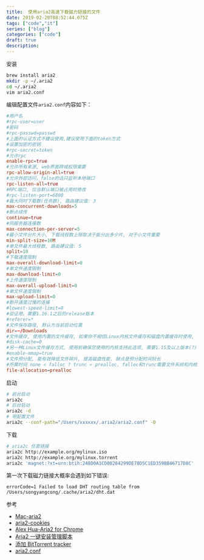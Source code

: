 ```yaml
---
title:  使用aria2高速下载磁力链接的文件
date: 2019-02-20T08:52:44.075Z
tags: ["code","it"]
series: ["blog"]
categories: ["code"]
draft: true
description:
---
```


安装
```bash
brew install aria2
mkdir -p ~/.aria2
cd ~/.aria2
vim aria2.conf
```

编辑配置文件`aria2.conf`内容如下：
```pf.conf
#用户名
#rpc-user=user
#密码
#rpc-passwd=passwd
#上面的认证方式不建议使用,建议使用下面的token方式
#设置加密的密钥
#rpc-secret=token
#允许rpc
enable-rpc=true
#允许所有来源, web界面跨域权限需要
rpc-allow-origin-all=true
#允许外部访问，false的话只监听本地端口
rpc-listen-all=true
#RPC端口, 仅当默认端口被占用时修改
#rpc-listen-port=6800
#最大同时下载数(任务数), 路由建议值: 3
max-concurrent-downloads=5
#断点续传
continue=true
#同服务器连接数
max-connection-per-server=5
#最小文件分片大小, 下载线程数上限取决于能分出多少片, 对于小文件重要
min-split-size=10M
#单文件最大线程数, 路由建议值: 5
split=10
#下载速度限制
max-overall-download-limit=0
#单文件速度限制
max-download-limit=0
#上传速度限制
max-overall-upload-limit=0
#单文件速度限制
max-upload-limit=0
#断开速度过慢的连接
#lowest-speed-limit=0
#验证用，需要1.16.1之后的release版本
#referer=*
#文件保存路径, 默认为当前启动位置
dir=~/Downloads
#文件缓存, 使用内置的文件缓存, 如果你不相信Linux内核文件缓存和磁盘内置缓存时使用, 需要1.16及以上版本
#disk-cache=0
#另一种Linux文件缓存方式, 使用前确保您使用的内核支持此选项, 需要1.15及以上版本(?)
#enable-mmap=true
#文件预分配, 能有效降低文件碎片, 提高磁盘性能. 缺点是预分配时间较长
#所需时间 none < falloc ? trunc « prealloc, falloc和trunc需要文件系统和内核支持
file-allocation=prealloc
```

启动
```bash
# 前台启动
aria2c
# 后台启动
aria2c -d
# 带配置文件
aria2c --conf-path="/Users/xxxxxx/.aria2/aria2.conf" -D
```

下载
```bash
# aria2c 任意链接
aria2c http://example.org/mylinux.iso
aria2c http://example.org/mylinux.torrent
aria2c 'magnet:?xt=urn:btih:248D0A1CD08284299DE78D5C1ED359BB46717D8C'
```

第一次下载磁力链接大概率会遇到如下错误:
```
errorCode=1 Failed to load DHT routing table from /Users/songyangcong/.cache/aria2/dht.dat
```




参考  
- [Mac-aria2](https://sspai.com/post/32167)
- [aria2-cookies](https://www.yinquesiting.net/archives/109)
- [Alex Hua-Aria2 for Chrome](https://chrome.google.com/webstore/search/Aria2%20?hl=zh-CN)
- [Aria2 一键安装管理脚本](https://github.com/P3TERX/aria2.sh)
- [添加 BitTorrent tracker](https://p3terx.com/archives/solved-aria2-cant-download-magnetic-link-bt-seed-and-slow-speed.html)
- [aria2.conf](https://github.com/P3TERX/aria2.conf)
